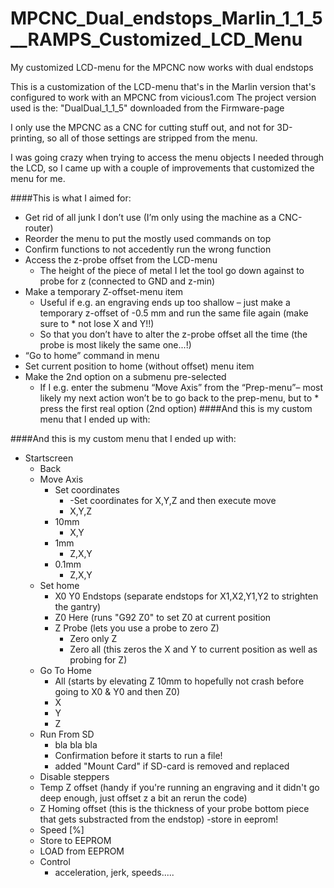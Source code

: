 # MPCNC_Dual_endstops_Marlin_1_1_5__RAMPS_Customized_LCD_Menu
My customized LCD-menu for the MPCNC now works with dual endstops

This is a customization of the LCD-menu that's in the Marlin version that's configured to work with an MPCNC from vicious1.com
The project version used is the: "DualDual_1_1_5" downloaded from the Firmware-page

I only use the MPCNC as a CNC for cutting stuff out, and not for 3D-printing, so all of those settings are stripped from the menu. 

I was going crazy when trying to access the menu objects I needed through the LCD, so I came up with a couple of improvements that customized the menu for me.

####This is what I aimed for:

* Get rid of all junk I don’t use (I’m only using the machine as a CNC-router)
* Reorder the menu to put the mostly used commands on top
* Confirm functions to not accedently run the wrong function
* Access the z-probe offset from the LCD-menu
  * The height of the piece of metal I let the tool go down against to probe for z (connected to GND and z-min)
* Make a temporary Z-offset-menu item
  * Useful if e.g. an engraving ends up too shallow – just make a temporary z-offset of -0.5 mm and run the same file again (make sure to * not lose X and Y!!)
  * So that you don’t have to alter the z-probe offset all the time (the probe is most likely the same one...!)
* “Go to home” command in menu
* Set current position to home (without offset) menu item
* Make the 2nd option on a submenu pre-selected
  * If I e.g. enter the submenu “Move Axis” from the “Prep-menu”– most likely my next action won’t be to go back to the prep-menu, but to * press the first real option (2nd option)
####And this is my custom menu that I ended up with: 

####And this is my custom menu that I ended up with: <br>
* Startscreen
  * Back
  * Move Axis
    * Set coordinates 
        * -Set coordinates for X,Y,Z and then execute move
      * X,Y,Z
    * 10mm 
      * X,Y
    * 1mm 
      * Z,X,Y
    * 0.1mm 
      * Z,X,Y
  * Set home
    * X0 Y0 Endstops (separate endstops for X1,X2,Y1,Y2 to strighten the gantry)
    * Z0 Here (runs "G92 Z0" to set Z0 at current position
    * Z Probe (lets you use a probe to zero Z)
      * Zero only Z
      * Zero all (this zeros the X and Y to current position as well as probing for Z)
  * Go To Home
    * All (starts by elevating Z 10mm to hopefully not crash before going to X0 & Y0 and then Z0) 
    * X
    * Y
    * Z
  * Run From SD
    * bla bla bla 
    * Confirmation before it starts to run a file!
    * added "Mount Card" if SD-card is removed and replaced
  * Disable steppers
  * Temp Z offset (handy if you're running an engraving and it didn't go deep enough, just offset z a bit an rerun the code)
  * Z Homing offset (this is the thickness of your probe bottom piece that gets substracted from the endstop) -store in eeprom!
  * Speed [%]
  * Store to EEPROM
  * LOAD from EEPROM
  * Control
    * acceleration, jerk, speeds.....

